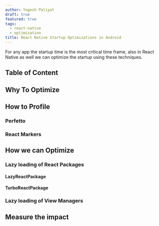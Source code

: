 ```yaml
---
author: Yogesh Paliyal
draft: true
featured: true
tags:
  - react-native
  - optimization
title: React Native Startup Optimizations in Android
---
```


For any app the startup time is the most critical time frame, also in React Native as well we can optimize the startup using these techniques.

## Table of Content


## Why To Optimize 

## How to Profile
### Perfetto
### React Markers


## How we can Optimize
### Lazy loading of React Packages
#### LazyReactPackage
#### TurboReactPackage

### Lazy loading of View Managers

## Measure the impact
